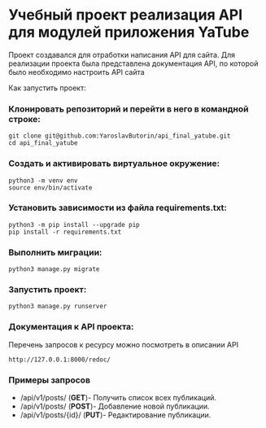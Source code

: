 # Учебный проект реализация API для модулей приложения YaTube
Проект создавался для отработки написания API для сайта.
Для реализации проекта была представлена документация API, 
по которой было необходимо настроить API сайта

Как запустить проект:
### Клонировать репозиторий и перейти в него в командной строке:
```
git clone git@github.com:YaroslavButorin/api_final_yatube.git
cd api_final_yatube
```
### Cоздать и активировать виртуальное окружение:
```
python3 -m venv env
source env/bin/activate
```
### Установить зависимости из файла requirements.txt:
```
python3 -m pip install --upgrade pip
pip install -r requirements.txt
```
### Выполнить миграции:
```
python3 manage.py migrate
```
### Запустить проект:
```
python3 manage.py runserver
```
### Документация к API проекта:

Перечень запросов к ресурсу можно посмотреть в описании API

```
http://127.0.0.1:8000/redoc/
```

### Примеры запросов

- /api/v1/posts/ (**GET**)- Получить список всех публикаций.
- /api/v1/posts/ (**POST**)- Добавление новой публикации.
- /api/v1/posts/{id}/ (**PUT**)- Редактирование публикации.
